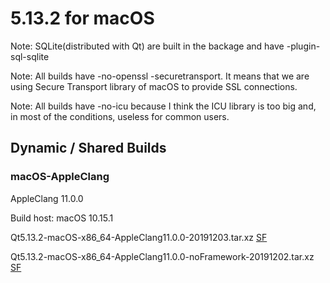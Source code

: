 # 5.13.2 for macOS

Note: SQLite(distributed with Qt) are built in the backage and have -plugin-sql-sqlite

Note: All builds have -no-openssl -securetransport. It means that we are using Secure Transport library of macOS to provide SSL connections.

Note: All builds have -no-icu because I think the ICU library is too big and, in most of the conditions, useless for common users.

## Dynamic / Shared Builds

### macOS-AppleClang

AppleClang 11.0.0

Build host: macOS 10.15.1

Qt5.13.2-macOS-x86_64-AppleClang11.0.0-20191203.tar.xz [SF](https://sourceforge.net/projects/fsu0413-qtbuilds/files/Qt5.13/macOS-x86_64/Qt5.13.2-macOS-x86_64-AppleClang11.0.0-20191203.tar.xz)

Qt5.13.2-macOS-x86_64-AppleClang11.0.0-noFramework-20191202.tar.xz [SF](https://sourceforge.net/projects/fsu0413-qtbuilds/files/Qt5.13/macOS-x86_64/Qt5.13.2-macOS-x86_64-AppleClang11.0.0-noFramework-20191202.tar.xz)

